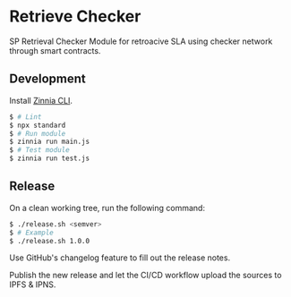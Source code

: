 # Retrieve Checker 
SP Retrieval Checker Module for retroacive SLA using checker network through smart contracts.

## Development

Install [Zinnia CLI](https://github.com/filecoin-station/zinnia).

```bash
$ # Lint
$ npx standard
$ # Run module
$ zinnia run main.js
$ # Test module
$ zinnia run test.js
```

## Release

On a clean working tree, run the following command:

```bash
$ ./release.sh <semver>
$ # Example
$ ./release.sh 1.0.0
```

Use GitHub's changelog feature to fill out the release notes.

Publish the new release and let the CI/CD workflow upload the sources
to IPFS & IPNS.
